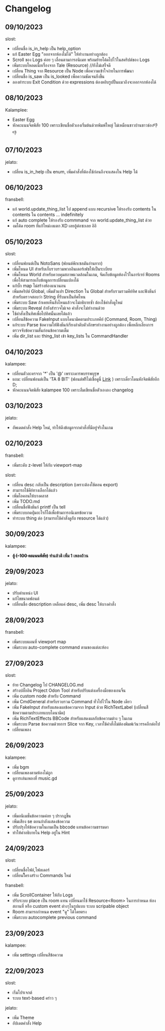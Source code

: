 # Changelog

## 09/10/2023
slost:
- เปลี่ยนชื่อ is_in_help เป็น help_option
- แก้ Easter Egg "ออกจากห้องไม่ได้" ให้ทำงานอย่างถูกต้อง
- Scroll ของ Logs ค่อย ๆ เลื่อนตามการอนิเมท พร้อมย้ายโค้ดไปไว้ในสคริปต์ของ Logs
- เพิ่มระบบโหลดเนื้อเรื่องจาก Tale (Resource) //ยังไม่เสร็จดี
- เปลี่ยน Thing จาก Resource เป็น Node เพื่อความเข้าใจง่ายในการพัฒนา
- เปลี่ยนชื่อ is_saw เป็น is_looked เพื่อความชัดเจนยิ่งขึ้น
- ลองทำระบบ Exit Condition ด้วย expressions ต้องหยิบรูปปั้นแมวถึงจะออกจากห้องได้

## 08/10/2023
Kalamplee:
- Easter Egg
- หักคะแนนจิตพิสัย 100 เพราะเขียนชื่อตัวเองเริ่มต้นด้วยพิมพ์ใหญ่ ไม่เหมือนชาวบ้านชาวช่อง👎👎

## 07/10/2023
jelato:
- เปลี่ยน is_in_help เป็น enum, เพิ่มคำสั่งที่ต้องใช้ก่อนถึงจะแสดงใน Help ได้

## 06/10/2023
fransbell:
- แก้ world.update_thing_list ไป append แบบ recursive ให้รองรับ contents ใน contents ใน contents ... indefinitely
- แก้ auto complete ให้รองรับ commmand จาก world.update_thing_list ด้วย
- งมโค้ด room ที่แก้ใหม่งงแตก XD เลยอู้ต่อซะเลย อิอิ

## 05/10/2023
slost:
- เปลี่ยนฟอนต์เป็น NotoSans (ฟอนต์พิกเซลมันอ่านยาก)
- เพิ่มโหนด UI สำหรับเก็บรวบรวมพวกอินเตอร์เฟซให้เป็นระเบียบ
- เพิ่มโหนด World สำหรับควบคุมสภาพแวดล้อมในเกม, จัดเก็บข้อมูลห้องไว้ในอาร์เรย์ Rooms เพื่อให้สามารถเก็บข้อมูลการเปลี่ยนแปลงได้
- แก้บั๊ก map ไม่สร้างห้องแนวนอน
- เพิ่มสคริปต์ Global, เพิ่มตัวแปร Direction ใน Global สำหรับรวมรวมคีย์ทิศ และฟังชันก์สำหรับตรวจสอบว่า String ที่รับมาเป็นทิศไหน
- เพิ่มระบบ Saw ถ้าเคยเห็นสิ่งไหนแล้วจะไม่อธิบายซ้ำ ต้องใช้คำสั่งดูใหม่
- เพิ่มระบบ Reveal ถ้ายังสำรวจไม่เจอ คำสั่งจะไม่ทำงานด้วย
- ใช้คำสั่งเป็นทิศเพื่อไปทิศนั้นเลยได้แล้ว
- เปลี่ยนสีข้อความ FakeInput แบบไดนามิคตามประเภทคีย์ (Command, Room, Thing)
- แก้ระบบ Parse ข้อความให้ฟังชันก์เรียงลำดับตัวอักษรทำงานอย่างถูกต้อง เพื่อหลีกเลี่ยงการตรวจจับข้อความสั้นก่อนข้อความเต็ม
- เพิ่ม dir_list และ thing_list เข้า key_lists ใน CommandHandler

## 04/10/2023
kalampee:
- เปลี่ยนตัวละครจาก '*' เป็น '@' เพราะเคารพบรรพบุรุษ
- แถม: เปลี่ยนฟอนต์เป็น 'TA 8 BIT' (ฟอนต์ฟรีไม่เชื่อดูนี่ [Link](https://www.f0nt.com/release/ta-8-bit/) ) เพราะเดี๋ยวโดนหักจิตพิสัยอีก D;
- หักคะแนนจิตพิสัย kalampee 100 เพราะลืมเขียนชื่อตัวเองลง changelog

## 03/10/2023
jelato:
- อัพเดตคำสั่ง Help ใหม่, ทำให้ดึงข้อมูลจากคำสั่งที่มีอยู่จริงในเกม

## 02/10/2023
fransbell:
- เพิ่มระดับ z-level ให้กับ viewport-map

slost:
- เปลี่ยน desc กลับเป็น description (เพราะต้องใช้ตอน export)
- สามารถใช้คีย์ทางเลือกได้แล้ว
- เพิ่มไอคอนให้บางคลาส
- เพิ่ม TODO.md
- เปลี่ยนชื่อฟังชันก์ printf เป็น tell
- เพิ่มระบบกดปุ่มอะไรก็ได้เพื่อข้ามการอนิเมทข้อความ
- ทำระบบ thing ต่อ (สามารถใช้คำสั่งดูกับ resource ได้แล้ว)

## 30/09/2023
kalampee:
- **~~อู้ (-100 คะแนนพิสัย)~~ ทำแล้วดิ เพิ่ม 1 เพลงถ้วน**

## 29/09/2023
jelato:
- ปรับตำแหน่ง UI
- แก้ไขขนาดฟอนต์
- เปลี่ยนชื่อ description เหลือแค่ desc, เพิ่ม desc ให้บางคำสั่ง

## 28/09/2023
fransbell:
- เพิ่มระบบแผนที่ viewport map
- เพิ่มระบบ auto-complete command ตามของแต่ละห้อง

## 27/09/2023
slost:
- ย้าย Changelog ไป CHANGELOG.md
- สร้างปลั๊กอิน Project Odon Tool สำหรับปรับแต่งเครื่องมือของเอนจิ้น
- เพิ่ม custom node สำหรับ Command
- เพิ่ม CmdGeneral สำหรับรวบรวม Command ทั่วไปไว้ใน Node เดียว
- เพิ่ม FakeInput สำหรับแสดงผลข้อความจาก Input ด้วย RichTextLabel (เปลี่ยนสีข้อความตามประเภทแบบไดนามิค)
- เพิ่ม RichTextEffects BBCode สำหรับแสดงผลกับข้อความต่าง ๆ ในเกม
- เพิ่มระบบ Parse ข้อความด้วยการ Slice จาก Key, เวลาใช้คำสั่งไม่ต้องพิมพ์เว้นวรรคอีกต่อไป
- เปลี่ยนเพลง

## 26/09/2023
kalampee:
- เพิ่ม bgm
- เปลี่ยนเพลงตามห้องไม่ถูก
- ดูการเล่นเพลงที่ music.gd

## 25/09/2023
jelato:
- เพิ่มอนิเมชั่นข้อความค่อย ๆ ปรากฎขึ้น
- เพิ่มเสียง se ตอนกำลังแสดงข้อความ
- ปรับปรุงให้ข้อความในเกมเป็น bbcode แทนข้อความธรรมดา
- ทำให้คำอธิบายใน Help อยู่ใน Hint

## 24/09/2023
slost:
- เปลี่ยนชื่อไฟล์,โฟลเดอร์
- เปลี่ยนโึครงสร้าง Commands ใหม่

fransbell:
- เพิ่ม ScrollContainer ให้กับ Logs
- ปรับระบบ place เป็น room แทน เปลี่ยนมาใช้ Resource\<Room\> ในการกำหนด ห้อง สถานที่ หรือ custom event ต่างๆในรูปแบบ ระบบ scripable object
- Room สามารถกำหนด event "ดู" ได้โดยตรง
- เพิ่มระบบ autocomplete previous command

## 23/09/2023
kalampee:
- เพิ่ม settings เปลี่ยนสีข้อความ

## 22/09/2023
slost:
- เริ่มโปรเจกต์
- ระบบ text-based คร่าว ๆ

jelato:
- เพิ่ม Theme
- อัปเดตคำสั่ง Help
